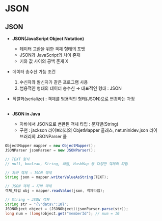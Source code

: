 # **JSON**

## **JSON**

-   **JSON(JavaScript Object Notation)**
    -   데이터 교환을 위한 객체 형태의 포맷
    -   JSON과 JavaScript의 차이 존재
    -   키와 값 사이의 공백 존재 X
-   데이터 송수신 가능 조건
    1.  수신자와 발신자가 같은 프로그램 사용
    2.  범용적인 형태의 데이터 송수신 → 대표적인 형태 : JSON
-   직렬화(serialize) : 객체를 범용적인 형태(JSON)으로 변경하는 과정
<br></br>

-   **JSON in Java**
    -   자바에서 JSON으로 변환된 객체 타입 : 문자열(String)
    -   구현 : jackson 라이브러리의 ObjetMapper 클래스, net.minidev.json 라이브러리의 JSONParser 클

``` Java
ObjectMapper mapper = new ObjectMapper();
JSONParser jsonParser = new JSONParser();

// TEXT 형식
// null, boolean, String, 배열, HashMap 등 다양한 객체의 타입

// 자바 객체 → JSON 객체
String json = mapper.writerValueAsString(TEXT);

// JSON 객체 → 자바 객체
객체_타입 obj = mapper.readValue(json, 객체타입);

// String → JSON 객체
String str = "{\"data\":10}";
JSONObject object = (JSONObject)(jsonParser.parse(str));
long num = (long)object.get("memberId"); // num = 10
```
